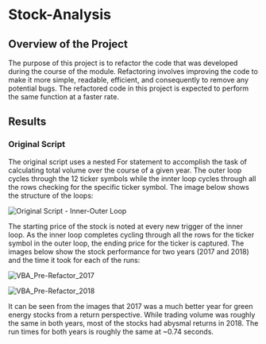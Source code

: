 # Stock-Analysis
## Overview of the Project
The purpose of this project is to refactor the code that was developed during the course of the module. Refactoring involves improving the code to make it more simple, readable, efficient, and consequently to remove any potential bugs. The refactored code in this project is expected to perform the same function at a faster rate.

## Results
### Original Script
The original script uses a nested For statement to accomplish the task of calculating total volume over the course of a given year. The outer loop cycles through the 12 ticker symbols while the innter loop cycles through all the rows checking for the specific ticker symbol. The image below shows the structure of the loops:

![Original Script - Inner-Outer Loop](https://user-images.githubusercontent.com/81054290/115630114-18046700-a2c9-11eb-92e3-d570055e7bc4.png)

The starting price of the stock is noted at every new trigger of the inner loop. As the inner loop completes cycling through all the rows for the ticker symbol in the outer loop, the ending price for the ticker is captured. The images below show the stock performance for  two years (2017 and 2018) and the time it took for each of the runs:

![VBA_Pre-Refactor_2017](https://user-images.githubusercontent.com/81054290/115632693-e641cf00-a2cd-11eb-9def-91e50d3e0b6a.PNG)

![VBA_Pre-Refactor_2018](https://user-images.githubusercontent.com/81054290/115632701-ea6dec80-a2cd-11eb-9a02-9bc5813dd703.png)

It can be seen from the images that 2017 was a much better year for green energy stocks from a return perspective. While trading volume was roughly the same in both years, most of the stocks had abysmal returns in 2018. The run times for both years is roughly the same at ~0.74 seconds.
